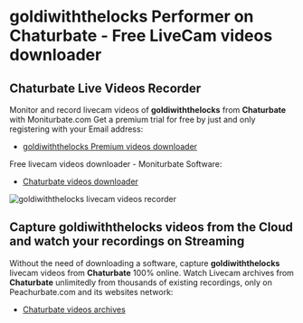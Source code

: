 # goldiwiththelocks Performer on Chaturbate - Free LiveCam videos downloader

## Chaturbate Live Videos Recorder

Monitor and record livecam videos of **goldiwiththelocks** from **Chaturbate** with Moniturbate.com
Get a premium trial for free by just and only registering with your Email address:
* [goldiwiththelocks Premium videos downloader](https://moniturbate.com/request-demo-licence-key.html)

Free livecam videos downloader - Moniturbate Software:
* [Chaturbate videos downloader](https://moniturbate.com/moniturbate-download-software.html)

![goldiwiththelocks livecam videos recorder](https://peachurnet.com/templates/moniturbate-software.png)


## Capture goldiwiththelocks videos from the Cloud and watch your recordings on Streaming

Without the need of downloading a software, capture **goldiwiththelocks** livecam videos from **Chaturbate** 100% online.
Watch Livecam archives from **Chaturbate** unlimitedly from thousands of existing recordings, only on Peachurbate.com and its websites network:
* [Chaturbate videos archives](https://peachurnet.com/)
